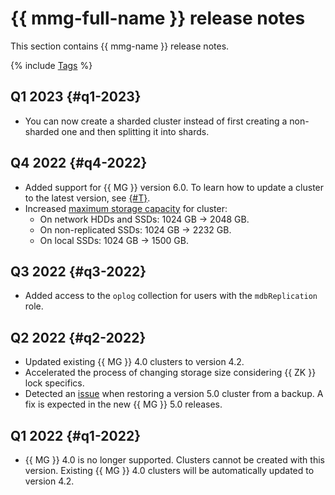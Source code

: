 # {{ mmg-full-name }} release notes

This section contains {{ mmg-name }} release notes.

{% include [Tags](../_includes/mdb/release-notes-tags.md) %}

## Q1 2023 {#q1-2023}

* You can now create a sharded cluster instead of first creating a non-sharded one and then splitting it into shards.

## Q4 2022 {#q4-2022}

* Added support for {{ MG }} version 6.0. To learn how to update a cluster to the latest version, see [{#T}](operations/cluster-version-update.md).
* Increased [maximum storage capacity](concepts/limits.md#mmg-limits) for cluster:
   * On network HDDs and SSDs: 1024 GB → 2048 GB.
   * On non-replicated SSDs: 1024 GB → 2232 GB.
   * On local SSDs: 1024 GB → 1500 GB.

## Q3 2022 {#q3-2022}

* Added access to the `oplog` collection for users with the `mdbReplication` role.

## Q2 2022 {#q2-2022}

* Updated existing {{ MG }} 4.0 clusters to version 4.2.
* Accelerated the process of changing storage size considering {{ ZK }} lock specifics.
* Detected an [issue](https://jira.mongodb.org/browse/SERVER-63201) when restoring a version 5.0 cluster from a backup. A fix is expected in the new {{ MG }} 5.0 releases.

## Q1 2022 {#q1-2022}

* {{ MG }} 4.0 is no longer supported. Clusters cannot be created with this version. Existing {{ MG }} 4.0 clusters will be automatically updated to version 4.2.
